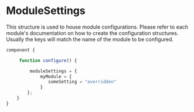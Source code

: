 # ModuleSettings

This structure is used to house module configurations. Please refer to each module's documentation on how to create the configuration structures.  Usually the keys will match the name of the module to  be configured.

```javascript
component {

     function configure() {

         moduleSettings = {
             myModule = {
                someSetting = "overridden"
             }
        };
    }
}
```

